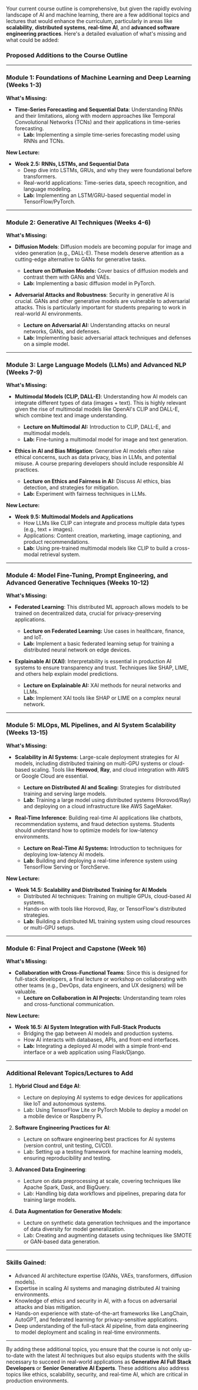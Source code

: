 Your current course outline is comprehensive, but given the rapidly evolving landscape of AI and machine learning, there are a few additional topics and lectures that would enhance the curriculum, particularly in areas like **scalability**, **distributed systems**, **real-time AI**, and **advanced software engineering practices**. Here's a detailed evaluation of what's missing and what could be added:

### **Proposed Additions to the Course Outline**

---

### **Module 1: Foundations of Machine Learning and Deep Learning (Weeks 1-3)**

**What's Missing:**

- **Time-Series Forecasting and Sequential Data**: Understanding RNNs and their limitations, along with modern approaches like Temporal Convolutional Networks (TCNs) and their applications in time-series forecasting.
  - **Lab:** Implementing a simple time-series forecasting model using RNNs and TCNs.

**New Lecture:**

- **Week 2.5: RNNs, LSTMs, and Sequential Data**
  - Deep dive into LSTMs, GRUs, and why they were foundational before transformers.
  - Real-world applications: Time-series data, speech recognition, and language modeling.
  - **Lab:** Implementing an LSTM/GRU-based sequential model in TensorFlow/PyTorch.

---

### **Module 2: Generative AI Techniques (Weeks 4-6)**

**What's Missing:**

- **Diffusion Models**: Diffusion models are becoming popular for image and video generation (e.g., DALL-E). These models deserve attention as a cutting-edge alternative to GANs for generative tasks.

  - **Lecture on Diffusion Models:** Cover basics of diffusion models and contrast them with GANs and VAEs.
  - **Lab:** Implementing a basic diffusion model in PyTorch.

- **Adversarial Attacks and Robustness**: Security in generative AI is crucial. GANs and other generative models are vulnerable to adversarial attacks. This is particularly important for students preparing to work in real-world AI environments.

  - **Lecture on Adversarial AI:** Understanding attacks on neural networks, GANs, and defenses.
  - **Lab:** Implementing basic adversarial attack techniques and defenses on a simple model.

---

### **Module 3: Large Language Models (LLMs) and Advanced NLP (Weeks 7-9)**

**What's Missing:**

- **Multimodal Models (CLIP, DALL-E)**: Understanding how AI models can integrate different types of data (images + text). This is highly relevant given the rise of multimodal models like OpenAI's CLIP and DALL-E, which combine text and image understanding.

  - **Lecture on Multimodal AI:** Introduction to CLIP, DALL-E, and multimodal models.
  - **Lab:** Fine-tuning a multimodal model for image and text generation.

- **Ethics in AI and Bias Mitigation**: Generative AI models often raise ethical concerns, such as data privacy, bias in LLMs, and potential misuse. A course preparing developers should include responsible AI practices.

  - **Lecture on Ethics and Fairness in AI:** Discuss AI ethics, bias detection, and strategies for mitigation.
  - **Lab:** Experiment with fairness techniques in LLMs.

**New Lecture:**

- **Week 9.5: Multimodal Models and Applications**
  - How LLMs like CLIP can integrate and process multiple data types (e.g., text + images).
  - Applications: Content creation, marketing, image captioning, and product recommendations.
  - **Lab:** Using pre-trained multimodal models like CLIP to build a cross-modal retrieval system.

---

### **Module 4: Model Fine-Tuning, Prompt Engineering, and Advanced Generative Techniques (Weeks 10-12)**

**What's Missing:**

- **Federated Learning**: This distributed ML approach allows models to be trained on decentralized data, crucial for privacy-preserving applications.

  - **Lecture on Federated Learning:** Use cases in healthcare, finance, and IoT.
  - **Lab:** Implement a basic federated learning setup for training a distributed neural network on edge devices.

- **Explainable AI (XAI)**: Interpretability is essential in production AI systems to ensure transparency and trust. Techniques like SHAP, LIME, and others help explain model predictions.

  - **Lecture on Explainable AI:** XAI methods for neural networks and LLMs.
  - **Lab:** Implement XAI tools like SHAP or LIME on a complex neural network.

---

### **Module 5: MLOps, ML Pipelines, and AI System Scalability (Weeks 13-15)**

**What's Missing:**

- **Scalability in AI Systems**: Large-scale deployment strategies for AI models, including distributed training on multi-GPU systems or cloud-based scaling. Tools like **Horovod**, **Ray**, and cloud integration with AWS or Google Cloud are essential.

  - **Lecture on Distributed AI and Scaling:** Strategies for distributed training and serving large models.
  - **Lab:** Training a large model using distributed systems (Horovod/Ray) and deploying on a cloud infrastructure like AWS SageMaker.

- **Real-Time Inference**: Building real-time AI applications like chatbots, recommendation systems, and fraud detection systems. Students should understand how to optimize models for low-latency environments.

  - **Lecture on Real-Time AI Systems:** Introduction to techniques for deploying low-latency AI models.
  - **Lab:** Building and deploying a real-time inference system using TensorFlow Serving or TorchServe.

**New Lecture:**

- **Week 14.5: Scalability and Distributed Training for AI Models**
  - Distributed AI techniques: Training on multiple GPUs, cloud-based AI systems.
  - Hands-on with tools like Horovod, Ray, or TensorFlow's distributed strategies.
  - **Lab:** Building a distributed ML training system using cloud resources or multi-GPU setups.

---

### **Module 6: Final Project and Capstone (Week 16)**

**What's Missing:**

- **Collaboration with Cross-Functional Teams**: Since this is designed for full-stack developers, a final lecture or workshop on collaborating with other teams (e.g., DevOps, data engineers, and UX designers) will be valuable.
  - **Lecture on Collaboration in AI Projects:** Understanding team roles and cross-functional communication.

**New Lecture:**

- **Week 16.5: AI System Integration with Full-Stack Products**
  - Bridging the gap between AI models and production systems.
  - How AI interacts with databases, APIs, and front-end interfaces.
  - **Lab:** Integrating a deployed AI model with a simple front-end interface or a web application using Flask/Django.

---

### **Additional Relevant Topics/Lectures to Add**

1.  **Hybrid Cloud and Edge AI**:

    - Lecture on deploying AI systems to edge devices for applications like IoT and autonomous systems.
    - Lab: Using TensorFlow Lite or PyTorch Mobile to deploy a model on a mobile device or Raspberry Pi.

2.  **Software Engineering Practices for AI**:

    - Lecture on software engineering best practices for AI systems (version control, unit testing, CI/CD).
    - Lab: Setting up a testing framework for machine learning models, ensuring reproducibility and testing.

3.  **Advanced Data Engineering**:

    - Lecture on data preprocessing at scale, covering techniques like Apache Spark, Dask, and BigQuery.
    - Lab: Handling big data workflows and pipelines, preparing data for training large models.

4.  **Data Augmentation for Generative Models**:

    - Lecture on synthetic data generation techniques and the importance of data diversity for model generalization.
    - Lab: Creating and augmenting datasets using techniques like SMOTE or GAN-based data generation.

---

### **Skills Gained:**

- Advanced AI architecture expertise (GANs, VAEs, transformers, diffusion models).
- Expertise in scaling AI systems and managing distributed AI training environments.
- Knowledge of ethics and security in AI, with a focus on adversarial attacks and bias mitigation.
- Hands-on experience with state-of-the-art frameworks like LangChain, AutoGPT, and federated learning for privacy-sensitive applications.
- Deep understanding of the full-stack AI pipeline, from data engineering to model deployment and scaling in real-time environments.

---

By adding these additional topics, you ensure that the course is not only up-to-date with the latest AI techniques but also equips students with the skills necessary to succeed in real-world applications as **Generative AI Full Stack Developers** or **Senior Generative AI Experts**. These additions also address topics like ethics, scalability, security, and real-time AI, which are critical in production environments.
